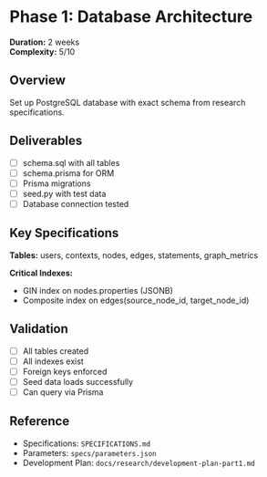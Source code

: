 # Phase 1: Database Architecture

**Duration:** 2 weeks  
**Complexity:** 5/10

## Overview

Set up PostgreSQL database with exact schema from research specifications.

## Deliverables

- [ ] schema.sql with all tables
- [ ] schema.prisma for ORM
- [ ] Prisma migrations
- [ ] seed.py with test data
- [ ] Database connection tested

## Key Specifications

**Tables:** users, contexts, nodes, edges, statements, graph_metrics

**Critical Indexes:**
- GIN index on nodes.properties (JSONB)
- Composite index on edges(source_node_id, target_node_id)

## Validation

- [ ] All tables created
- [ ] All indexes exist
- [ ] Foreign keys enforced
- [ ] Seed data loads successfully
- [ ] Can query via Prisma

## Reference

- Specifications: `SPECIFICATIONS.md`
- Parameters: `specs/parameters.json`
- Development Plan: `docs/research/development-plan-part1.md`